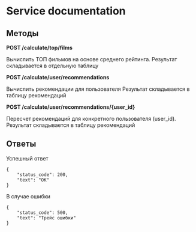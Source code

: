 # Service documentation

## Методы
**POST /calculate/top/films**

Вычислить ТОП фильмов на основе среднего рейтинга.
Результат складывается в отдельную таблицу

**POST /calculate/user/recommendations**

Вычислить рекомендации для пользователя
Результат складывается в таблицу рекомендаций

**POST /calculate/user/recommendations/{user_id}**

Пересчет рекомендаций для конкретного пользователя (user_id).
Результат складывается в таблицу рекомендаций


## Ответы
Успешный ответ
```
{
    "status_code": 200,
    "text": "OK"
}
```

В случае ошибки
```
{
    "status_code": 500,
    "text": "Трейс ошибки"
}
```
